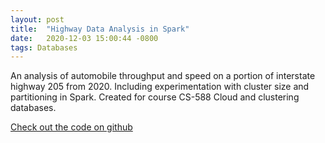 ```yaml
---
layout: post
title:  "Highway Data Analysis in Spark"
date:   2020-12-03 15:00:44 -0800
tags: Databases
---
```


An analysis of automobile throughput and speed on a portion of interstate highway 205 from 2020. Including experimentation with cluster size and partitioning in Spark. Created for course CS-588 Cloud and clustering databases.

[Check out the code on github](https://github.com/jnickg/dataproc-highways)
